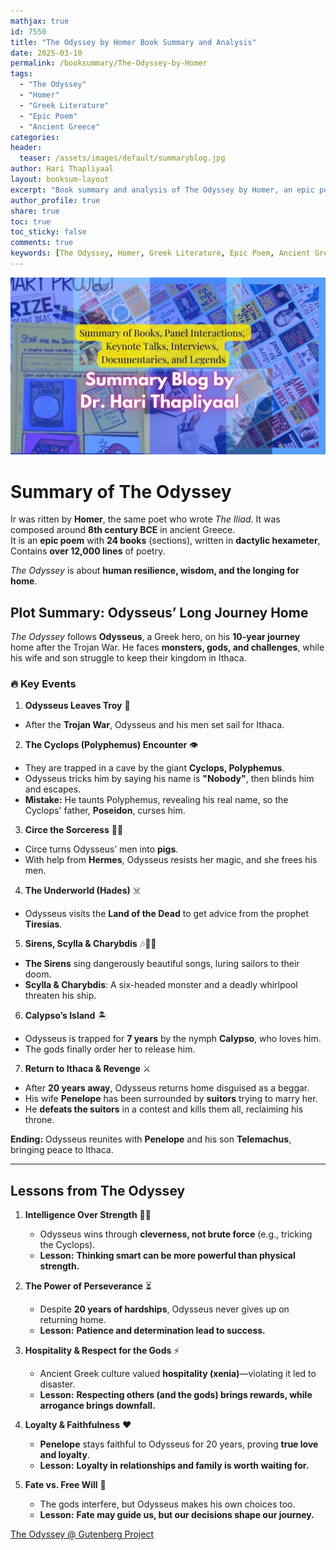 ```yaml
---
mathjax: true
id: 7550
title: "The Odyssey by Homer Book Summary and Analysis"
date: 2025-03-10
permalink: /booksummary/The-Odyssey-by-Homer
tags:
  - "The Odyssey"
  - "Homer"
  - "Greek Literature"
  - "Epic Poem"
  - "Ancient Greece"
categories:
header:
  teaser: /assets/images/default/summaryblog.jpg
author: Hari Thapliyaal
layout: booksum-layout
excerpt: "Book summary and analysis of The Odyssey by Homer, an epic poem from ancient Greece that explores human resilience, wisdom, and the longing for home."
author_profile: true
share: true
toc: true
toc_sticky: false
comments: true
keywords: [The Odyssey, Homer, Greek Literature, Epic Poem, Ancient Greece, Odysseus, Trojan War, Ithaca, Poseidon, Athena, Telemachus, Penelope]
---
```


![Summary Blog](/assets/images/default/summaryblog.jpg)

# Summary of The Odyssey  

Ir was ritten by **Homer**, the same poet who wrote *The Iliad*.  It was composed around **8th century BCE** in ancient Greece.  
It is an **epic poem** with **24 books** (sections), written in **dactylic hexameter**, Contains **over 12,000 lines** of poetry.  

*The Odyssey* is about **human resilience, wisdom, and the longing for home**.

## **Plot Summary: Odysseus’ Long Journey Home**  

*The Odyssey* follows **Odysseus**, a Greek hero, on his **10-year journey** home after the Trojan War. He faces **monsters, gods, and challenges**, while his wife and son struggle to keep their kingdom in Ithaca.  

### 🔥 **Key Events**  

1. **Odysseus Leaves Troy** 🚢  
- After the **Trojan War**, Odysseus and his men set sail for Ithaca.  

2. **The Cyclops (Polyphemus) Encounter** 👁️  
- They are trapped in a cave by the giant **Cyclops, Polyphemus**.  
- Odysseus tricks him by saying his name is **"Nobody"**, then blinds him and escapes.  
- **Mistake:** He taunts Polyphemus, revealing his real name, so the Cyclops' father, **Poseidon**, curses him.  

3. **Circe the Sorceress** 🧙‍♀️  
- Circe turns Odysseus’ men into **pigs**.  
- With help from **Hermes**, Odysseus resists her magic, and she frees his men.  

4. **The Underworld (Hades)** ☠️  
- Odysseus visits the **Land of the Dead** to get advice from the prophet **Tiresias**.  

5. **Sirens, Scylla & Charybdis** 🎶🐍🌊  
- **The Sirens** sing dangerously beautiful songs, luring sailors to their doom.  
- **Scylla & Charybdis**: A six-headed monster and a deadly whirlpool threaten his ship.  

6. **Calypso’s Island** 🏝️  
- Odysseus is trapped for **7 years** by the nymph **Calypso**, who loves him.  
- The gods finally order her to release him.  

7. **Return to Ithaca & Revenge** ⚔️  
- After **20 years away**, Odysseus returns home disguised as a beggar.  
- His wife **Penelope** has been surrounded by **suitors** trying to marry her.  
- He **defeats the suitors** in a contest and kills them all, reclaiming his throne.  

**Ending:** Odysseus reunites with **Penelope** and his son **Telemachus**, bringing peace to Ithaca.  

---

## Lessons from The Odyssey

1. **Intelligence Over Strength** 🧠💪  
    - Odysseus wins through **cleverness, not brute force** (e.g., tricking the Cyclops).  
    - **Lesson:** **Thinking smart can be more powerful than physical strength.**  

2. **The Power of Perseverance** ⏳  
    - Despite **20 years of hardships**, Odysseus never gives up on returning home.  
    - **Lesson:** **Patience and determination lead to success.**  

3. **Hospitality & Respect for the Gods** ⚡  
    - Ancient Greek culture valued **hospitality (xenia)**—violating it led to disaster.  
    - **Lesson:** **Respecting others (and the gods) brings rewards, while arrogance brings downfall.**  

4. **Loyalty & Faithfulness** ❤️  
    - **Penelope** stays faithful to Odysseus for 20 years, proving **true love and loyalty**.  
    - **Lesson:** **Loyalty in relationships and family is worth waiting for.**  

5. **Fate vs. Free Will** 🔮  
    - The gods interfere, but Odysseus makes his own choices too.  
    - **Lesson:** **Fate may guide us, but our decisions shape our journey.**  


[The Odyssey @ Gutenberg Project](https://www.gutenberg.org/ebooks/1727)